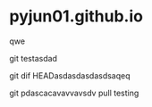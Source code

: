 # pyjun01.github.io
qwe

git testasdad

git dif HEADasdasdasdasdsaqeq

git pdascacavavvavsdv pull testing

